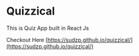 # Quizzical 

This is Quiz App built in React Js


Checkout Here [https://sudzp.github.io/quizzical/](https://sudzp.github.io/quizzical/)




